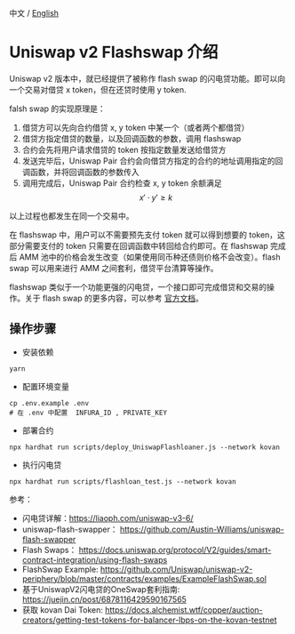 中文 / [English](./README.md)

# Uniswap v2 Flashswap 介绍  

Uniswap v2 版本中，就已经提供了被称作 flash swap 的闪电贷功能。即可以向一个交易对借贷 x token，但在还贷时使用 y token.

falsh swap 的实现原理是：

1. 借贷方可以先向合约借贷 x, y token 中某一个（或者两个都借贷）
2. 借贷方指定借贷的数量，以及回调函数的参数，调用 flashswap
3. 合约会先将用户请求借贷的 token 按指定数量发送给借贷方
4. 发送完毕后，Uniswap Pair 合约会向借贷方指定的合约的地址调用指定的回调函数，并将回调函数的参数传入
5. 调用完成后，Uniswap Pair 合约检查 x, y token 余额满足 $$ x′⋅y′≥k $$

以上过程也都发生在同一个交易中。

在 flashswap 中，用户可以不需要预先支付 token 就可以得到想要的 token，这部分需要支付的 token 只需要在回调函数中转回给合约即可。在 flashswap 完成后 AMM 池中的价格会发生改变（如果使用同币种还债则价格不会改变）。flash swap 可以用来进行 AMM 之间套利，借贷平台清算等操作。

flashswap 类似于一个功能更强的闪电贷，一个接口即可完成借贷和交易的操作。关于 flash swap 的更多内容，可以参考 [官方文档](https://docs.uniswap.org/protocol/V2/guides/smart-contract-integration/using-flash-swaps)。  


## 操作步骤  
- 安装依赖  
```shell
yarn
```

- 配置环境变量  
```shell
cp .env.example .env
# 在 .env 中配置  INFURA_ID , PRIVATE_KEY
```

- 部署合约  
```shell
npx hardhat run scripts/deploy_UniswapFlashloaner.js --network kovan
```

- 执行闪电贷  
```shell
npx hardhat run scripts/flashloan_test.js --network kovan
```

参考：  
- 闪电贷详解：https://liaoph.com/uniswap-v3-6/   
- uniswap-flash-swapper： https://github.com/Austin-Williams/uniswap-flash-swapper    
- Flash Swaps： https://docs.uniswap.org/protocol/V2/guides/smart-contract-integration/using-flash-swaps     
- FlashSwap Example: https://github.com/Uniswap/uniswap-v2-periphery/blob/master/contracts/examples/ExampleFlashSwap.sol     
- 基于UniswapV2闪电贷的OneSwap套利指南: https://juejin.cn/post/6878116429590167565   
- 获取 kovan Dai Token: https://docs.alchemist.wtf/copper/auction-creators/getting-test-tokens-for-balancer-lbps-on-the-kovan-testnet  
